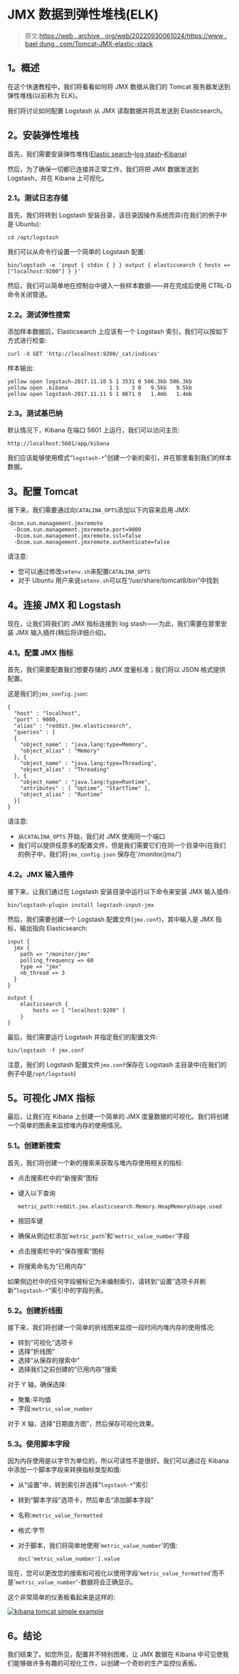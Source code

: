 # JMX 数据到弹性堆栈(ELK)

> 原文:[https://web . archive . org/web/20220930061024/https://www . bael dung . com/Tomcat-JMX-elastic-stack](https://web.archive.org/web/20220930061024/https://www.baeldung.com/tomcat-jmx-elastic-stack)

## **1。概述**

在这个快速教程中，我们将看看如何将 JMX 数据从我们的 Tomcat 服务器发送到弹性堆栈(以前称为 ELK)。

我们将讨论如何配置 Logstash 从 JMX 读取数据并将其发送到 Elasticsearch。

## **2。安装弹性堆栈**

首先，我们需要安装弹性堆栈([Elastic search](https://web.archive.org/web/20221126232346/https://www.elastic.co/guide/en/elasticsearch/reference/current/install-elasticsearch.html)–[log stash](https://web.archive.org/web/20221126232346/https://www.elastic.co/guide/en/logstash/current/installing-logstash.html)–[Kibana](https://web.archive.org/web/20221126232346/https://www.elastic.co/guide/en/kibana/current/install.html))

然后，为了确保一切都已连接并正常工作，我们将把 JMX 数据发送到 Logstash，并在 Kibana 上可视化。

### **2.1。测试日志存储**

首先，我们将转到 Logstash 安装目录，该目录因操作系统而异(在我们的例子中是 Ubuntu):

```
cd /opt/logstash
```

我们可以从命令行设置一个简单的 Logstash 配置:

```
bin/logstash -e 'input { stdin { } } output { elasticsearch { hosts => ["localhost:9200"] } }'
```

然后，我们可以简单地在控制台中键入一些样本数据——并在完成后使用 CTRL-D 命令关闭管道。

### **2.2。测试弹性搜索**

添加样本数据后，Elasticsearch 上应该有一个 Logstash 索引，我们可以按如下方式进行检查:

```
curl -X GET 'http://localhost:9200/_cat/indices'
```

样本输出:

```
yellow open logstash-2017.11.10 5 1 3531 0 506.3kb 506.3kb 
yellow open .kibana             1 1    3 0   9.5kb   9.5kb 
yellow open logstash-2017.11.11 5 1 8671 0   1.4mb   1.4mb
```

### **2.3。测试基巴纳**

默认情况下，Kibana 在端口 5601 上运行，我们可以访问主页:

```
http://localhost:5601/app/kibana
```

我们应该能够使用模式“`logstash-*`”创建一个新的索引，并在那里看到我们的样本数据。

## **3。配置 Tomcat**

接下来，我们需要通过向`CATALINA_OPTS`添加以下内容来启用 JMX:

```
-Dcom.sun.management.jmxremote
  -Dcom.sun.management.jmxremote.port=9000
  -Dcom.sun.management.jmxremote.ssl=false
  -Dcom.sun.management.jmxremote.authenticate=false
```

请注意:

*   您可以通过修改`setenv.sh`来配置`CATALINA_OPTS`
*   对于 Ubuntu 用户来说`setenv.sh`可以在“/usr/share/tomcat8/bin”中找到

## **4。连接 JMX 和 Logstash**

现在，让我们将我们的 JMX 指标连接到 log stash——为此，我们需要在那里安装 JMX 输入插件(稍后将详细介绍)。

### **4.1。配置 JMX 指标**

首先，我们需要配置我们想要存储的 JMX 度量标准；我们将以 JSON 格式提供配置。

这是我们的`jmx_config.json`:

```
{
  "host" : "localhost",
  "port" : 9000,
  "alias" : "reddit.jmx.elasticsearch",
  "queries" : [
  {
    "object_name" : "java.lang:type=Memory",
    "object_alias" : "Memory"
  }, {
    "object_name" : "java.lang:type=Threading",
    "object_alias" : "Threading"
  }, {
    "object_name" : "java.lang:type=Runtime",
    "attributes" : [ "Uptime", "StartTime" ],
    "object_alias" : "Runtime"
  }]
}
```

请注意:

*   从`CATALINA_OPTS` 开始，我们对 JMX 使用同一个端口
*   我们可以提供任意多的配置文件，但是我们需要它们在同一个目录中(在我们的例子中，我们将`jmx_config.json` 保存在'/monitor/jmx/')

### **4.2。JMX 输入插件**

接下来，让我们通过在 Logstash 安装目录中运行以下命令来安装 JMX 输入插件:

```
bin/logstash-plugin install logstash-input-jmx
```

然后，我们需要创建一个 Logstash 配置文件(`jmx.conf`)，其中输入是 JMX 指标，输出指向 Elasticsearch:

```
input {
  jmx {
    path => "/monitor/jmx"
    polling_frequency => 60
    type => "jmx"
    nb_thread => 3
  }
}

output {
    elasticsearch {
        hosts => [ "localhost:9200" ]
    }
}
```

最后，我们需要运行 Logstash 并指定我们的配置文件:

```
bin/logstash -f jmx.conf
```

注意，我们的 Logstash 配置文件`jmx.conf`保存在 Logstash 主目录中(在我们的例子中是`/opt/logstash`)

## **5。可视化 JMX 指标**

最后，让我们在 Kibana 上创建一个简单的 JMX 度量数据的可视化。我们将创建一个简单的图表来监控堆内存的使用情况。

### **5.1。创建新搜索**

首先，我们将创建一个新的搜索来获取与堆内存使用相关的指标:

*   点击搜索栏中的“新搜索”图标
*   键入以下查询

    ```
    metric_path:reddit.jmx.elasticsearch.Memory.HeapMemoryUsage.used
    ```

*   按回车键
*   确保从侧边栏添加'`metric_path`'和'`metric_value_number`'字段
*   点击搜索栏中的“保存搜索”图标
*   将搜索命名为“已用内存”

如果侧边栏中的任何字段被标记为未编制索引，请转到“设置”选项卡并刷新“`logstash-*`”索引中的字段列表。

### 5.2。创建折线图

接下来，我们将创建一个简单的折线图来监控一段时间内堆内存的使用情况:

*   转到“可视化”选项卡
*   选择“折线图”
*   选择“从保存的搜索中”
*   选择我们之前创建的“已用内存”搜索

对于 Y 轴，确保选择:

*   聚集:平均值
*   字段:`metric_value_number`

对于 X 轴，选择“日期直方图”，然后保存可视化效果。

### 5.3。使用脚本字段

因为内存使用是以字节为单位的，所以可读性不是很好。我们可以通过在 Kibana 中添加一个脚本字段来转换指标类型和值:

*   从“设置”中，转到索引并选择“`logstash-*`”索引
*   转到“脚本字段”选项卡，然后单击“添加脚本字段”
*   名称:`metric_value_formatted`
*   格式:字节
*   对于脚本，我们将简单地使用'`metric_value_number`'的值:

    ```
    doc['metric_value_number'].value
    ```

现在，您可以更改您的搜索和可视化以使用字段'`metric_value_formatted`'而不是'`metric_value_number`'-数据将会正确显示。

这个非常简单的仪表板看起来是这样的:

[![kibana tomcat simple example](img/5189a5d129e1651bdd1cb0973d1b0ce4.png)](/web/20221126232346/https://www.baeldung.com/wp-content/uploads/2017/11/kibana-tomcat-simple-example.png)

## **6。结论**

我们结束了。如您所见，配置并不特别困难，让 JMX 数据在 Kibana 中可见使我们能够做许多有趣的可视化工作，以创建一个奇妙的生产监控仪表板。